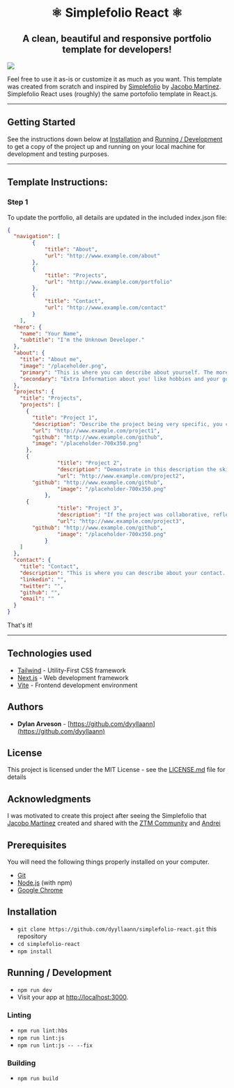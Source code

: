 <h1 align="center">
  ⚛ Simplefolio React ⚛
</h1>

<h2 align="center">
  A clean, beautiful and responsive portfolio template for developers!
</h2>

<img src="./public/simplefolio.react.preview.webm" />

Feel free to use it as-is or customize it as much as you want. This template was created from scratch and inspired by [Simplefolio](https://github.com/cobidev/simplefolio) by [Jacobo Martinez](https://github.com/cobidev). 
Simplefolio React uses (roughly) the same portofolio template in React.js.

---

## Getting Started

See the instructions down below at [Installation](#installation) 
and [Running / Development](#running-/-development) to get a copy of the 
project up and running on your local machine for development and 
testing purposes.

---

## Template Instructions:

### Step 1

To update the portfolio, all details are updated in the included index.json file:  

```json
{
  "navigation": [
		{
			"title": "About",
			"url": "http://www.example.com/about"
		},
		{
			"title": "Projects",
			"url": "http://www.example.com/portfolio"
		},
		{
			"title": "Contact",
			"url": "http://www.example.com/contact"
		}
	],
  "hero": {
    "name": "Your Name",
    "subtitle": "I'm the Unknown Developer."
  },
  "about": {
    "title": "About me",
    "image": "/placeholder.png",
    "primary": "This is where you can describe about yourself. The more you describe about yourself, the more chances you have!",
    "secondary": "Extra Information about you! like hobbies and your goals."
  },
  "projects": {
    "title": "Projects",
    "projects": [
      {
        "title": "Project 1",
        "description": "Describe the project being very specific, you can use the Twitter standard: no more than 280 characters: complement the information: the skills learned or reinforced in its realization and how you faced it, prove to be proactive in the search for solutions.",
        "url": "http://www.example.com/project1",
        "github": "http://www.example.com/github",
        "image": "/placeholder-700x350.png"
      },
      {
				"title": "Project 2",
				"description": "Demonstrate in this description the skills of a programmer: such as having commitment, having perseverance and accepting alternative solutions. Remember that being a portfolio you are not selling the project, you are selling yourself, it reflects the resources used: Frameworks, libraries, platforms, etc.",
				"url": "http://www.example.com/project2",
        "github": "http://www.example.com/github",
				"image": "/placeholder-700x350.png"
			},
      {
				"title": "Project 3",
				"description": "If the project was collaborative, reflect it in this description, that will demonstrate communication and/or leadership skills. Additionally, if you made use of the mastery of a second language, it will reflect on you professionalism.",
				"url": "http://www.example.com/project3",
        "github": "http://www.example.com/github",
				"image": "/placeholder-700x350.png"
			}
    ]
  },
  "contact": {
    "title": "Contact",
    "description": "This is where you can describe about your contact. The more you describe about your contact, the more chances you have!",
    "linkedin": "",
    "twitter": "",
    "github": "",
    "email": ""
  }
}
```

That's it!

---

## Technologies used

- [Tailwind](https://tailwindcss.com/) - Utility-First CSS framework
- [Next.js](https://nextjs.org/) - Web development framework
- [Vite](https://vitejs.dev) - Frontend development environment

## Authors

- **Dylan Arveson** - [https://github.com/dyyllaann](https://github.com/dyyllaann)

## License

This project is licensed under the MIT License - see the [LICENSE.md](LICENSE.md) file for details

## Acknowledgments

I was motivated to create this project after seeing the Simplefolio that [Jacobo Martinez](https://github.com/cobimr) created and shared with the [ZTM Community](https://github.com/zero-to-mastery) and [Andrei](https://github.com/aneagoie)

## Prerequisites

You will need the following things properly installed on your computer.

* [Git](https://git-scm.com/)
* [Node.js](https://nodejs.org/) (with npm)
* [Google Chrome](https://google.com/chrome/)

## Installation

* `git clone https://github.com/dyyllaann/simplefolio-react.git` this repository
* `cd simplefolio-react`
* `npm install`

## Running / Development

* `npm run dev`
* Visit your app at [http://localhost:3000](http://localhost:3000).

### Linting

* `npm run lint:hbs`
* `npm run lint:js`
* `npm run lint:js -- --fix`

### Building

*  `npm run build`